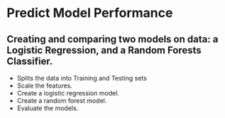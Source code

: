 # Predict Model Performance
## Creating and comparing two models on data: a Logistic Regression, and a Random Forests Classifier.
* Splits the data into Training and Testing sets
* Scale the features.
* Create a logistic regression model.
* Create a random forest model.
* Evaluate the models.
